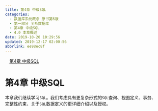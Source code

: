 ```yaml
---
title: 第4章 中级SQL
categories: 
  - 数据库系统概念 原书第6版
  - 第一部分 关系数据库
  - 第4章 中级SQL
  - 4.0 本章概述
date: 2019-10-20 10:29:56
updated: 2019-12-17 02:00:56
abbrlink: ee98ec8f
---
```

<div id='my_toc'><a href="/ReadingNotes/ee98ec8f/#第4章-中级SQL" class="header_1">第4章 中级SQL</a>&nbsp;<br></div>
<style>.header_1{margin-left: 1em;}.header_2{margin-left: 2em;}.header_3{margin-left: 3em;}.header_4{margin-left: 4em;}.header_5{margin-left: 5em;}.header_6{margin-left: 6em;}</style>
<!--more-->
<script>if (navigator.platform.search('arm')==-1){document.getElementById('my_toc').style.display = 'none';}var e,p = document.getElementsByTagName('p');while (p.length>0) {e = p[0];e.parentElement.removeChild(e);}</script>

<!--end-->
<!--SSTStart-->
# 第4章 中级SQL #
本章我们继续学习`SQL`。我们考虑具有更复杂形式的`SQL`查询、视图定义、事务、完整性约束、关于`SQL`数据定义的更详细介绍以及授权。
<!--SSTStop-->

